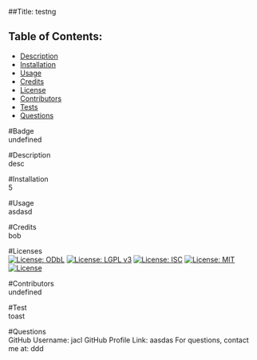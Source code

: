 ##Title: testng

## Table of Contents: 
* [Description](#description) 
* [Installation](#installation)
* [Usage](#usage)
* [Credits](#credits)
* [License](#licenses)
* [Contributors](#contributors)
* [Tests](#tests)
* [Questions](#questions)

#Badge <a name="badge"></a><br>
undefined

#Description <a name="description"></a><br>
desc

#Installation <a name="installation"></a><br>
5

#Usage <a name="usage"></a><br>
asdasd

#Credits <a name="credits"></a><br>
bob

#Licenses <a name="licenses"></a><br>
[![License: ODbL](https://img.shields.io/badge/License-PDDL-brightgreen.svg)](https://opendatacommons.org/licenses/pddl/)
[![License: LGPL v3](https://img.shields.io/badge/License-LGPL%20v3-blue.svg)](https://www.gnu.org/licenses/lgpl-3.0)
[![License: ISC](https://img.shields.io/badge/License-ISC-blue.svg)](https://opensource.org/licenses/ISC)
[![License: MIT](https://img.shields.io/badge/License-MIT-yellow.svg)](https://opensource.org/licenses/MIT)
[![License](https://img.shields.io/badge/License-Apache%202.0-blue.svg)](https://opensource.org/licenses/Apache-2.0)


#Contributors <a name="contributors"></a><br>
undefined

#Test <a name="tests"></a><br>
toast

#Questions <a name="questions"></a><br>
GitHub Username: jacl
GitHub Profile Link: aasdas
For questions, contact me at: ddd

